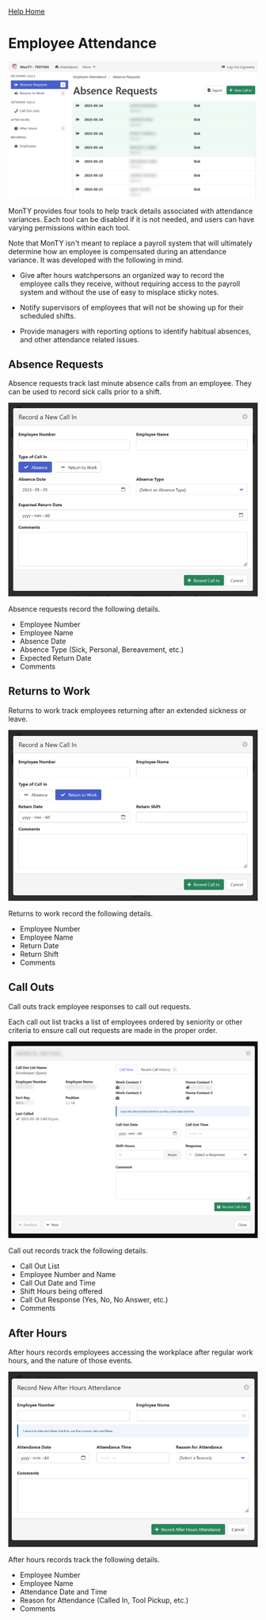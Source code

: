 [Help Home](https://cityssm.github.io/MonTY/docs/)

# Employee Attendance

![Absence Requests](images/attendanceAbsences.png)

MonTY provides four tools to help track details associated with attendance variances.
Each tool can be disabled if it is not needed, and users can have varying permissions
within each tool.

Note that MonTY isn't meant to replace a payroll system that will ultimately determine
how an employee is compensated during an attendance variance.
It was developed with the following in mind.

- Give after hours watchpersons an organized way to record the employee calls
  they receive, without requiring access to the payroll system
  and without the use of easy to misplace sticky notes.

- Notify supervisors of employees that will not be showing up for
  their scheduled shifts.

- Provide managers with reporting options to identify habitual absences,
  and other attendance related issues.

## Absence Requests

Absence requests track last minute absence calls from an employee.
They can be used to record sick calls prior to a shift.

![New Absence Request](images/absenceNew.png)

Absence requests record the following details.

- Employee Number
- Employee Name
- Absence Date
- Absence Type (Sick, Personal, Bereavement, etc.)
- Expected Return Date
- Comments

## Returns to Work

Returns to work track employees returning after an extended sickness or leave.

![New Return to Work](images/returnToWorkNew.png)

Returns to work record the following details.

- Employee Number
- Employee Name
- Return Date
- Return Shift
- Comments

## Call Outs

Call outs track employee responses to call out requests.

Each call out list tracks a list of employees ordered by seniority or other criteria
to ensure call out requests are made in the proper order.

![New Call Out](images/callOutNew.png)

Call out records track the following details.

- Call Out List
- Employee Number and Name
- Call Out Date and Time
- Shift Hours being offered
- Call Out Response (Yes, No, No Answer, etc.)
- Comments

## After Hours

After hours records employees accessing the workplace after regular work hours,
and the nature of those events.

![New After Hours Record](images/afterHoursNew.png)

After hours records track the following details.

- Employee Number
- Employee Name
- Attendance Date and Time
- Reason for Attendance (Called In, Tool Pickup, etc.)
- Comments
